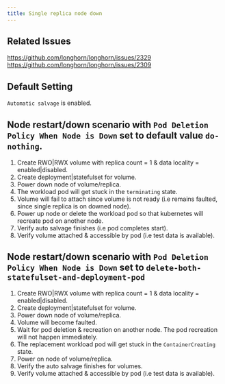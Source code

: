 ```yaml
---
title: Single replica node down
---
```


## Related Issues
https://github.com/longhorn/longhorn/issues/2329
https://github.com/longhorn/longhorn/issues/2309

## Default Setting
`Automatic salvage` is enabled.

## Node restart/down scenario with `Pod Deletion Policy When Node is Down` set to default value `do-nothing`.
1. Create RWO|RWX volume with replica count = 1 & data locality = enabled|disabled.
2. Create deployment|statefulset for volume.
3. Power down node of volume/replica.
4. The workload pod will get stuck in the `terminating` state.
5. Volume will fail to attach since volume is not ready (i.e remains faulted, since single replica is on downed node).
6. Power up node or delete the workload pod so that kubernetes will recreate pod on another node.
7. Verify auto salvage finishes (i.e pod completes start).
8. Verify volume attached & accessible by pod (i.e test data is available).

## Node restart/down scenario with `Pod Deletion Policy When Node is Down` set to `delete-both-statefulset-and-deployment-pod`
1. Create RWO|RWX volume with replica count = 1 & data locality = enabled|disabled.
2. Create deployment|statefulset for volume.
3. Power down node of volume/replica.
4. Volume will become faulted.
5. Wait for pod deletion & recreation on another node.
   The pod recreation will not happen immediately.
6. The replacement workload pod will get stuck in the `ContainerCreating` state.
7. Power on node of volume/replica.
8. Verify the auto salvage finishes for volumes.
9. Verify volume attached & accessible by pod (i.e test data is available).
 